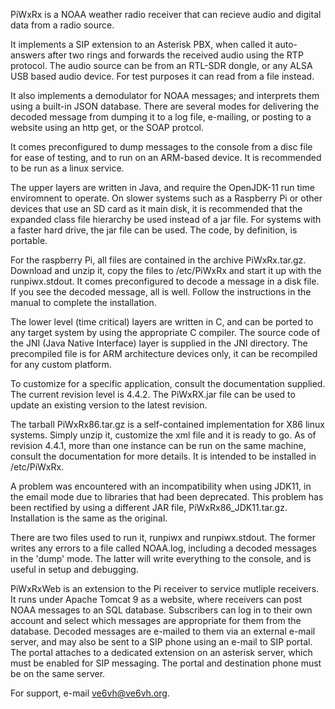 PiWxRx is a NOAA weather radio receiver that can recieve audio and digital data from a radio source.

It implements a SIP extension to an Asterisk PBX, when called it auto-answers after two rings
and forwards the received audio using the RTP protocol. The audio source can be from an RTL-SDR dongle, or any ALSA
USB based audio device. For test purposes it can read from a file instead.

It also implements a demodulator for NOAA messages; and interprets them using a built-in JSON database. There
are several modes for delivering the decoded message from dumping it to a log file, e-mailing, or posting to a 
website  using an http get, or the SOAP protcol.

It comes preconfigured to dump messages to the console from a disc file for ease of testing, and to run on an ARM-based
device. It is recommended to be run as a linux service.

The upper layers are written in Java, and require the OpenJDK-11 run time enviromnent to operate. On slower systems such
as a Raspberry Pi or other devices that use an SD card as it main disk, it is recommended that the expanded class file hierarchy
be used instead of a jar file. For systems with a faster hard drive, the jar file can be used. The code, by definition, is portable.

For the raspberry Pi, all files are contained in the archive PiWxRx.tar.gz. Download and unzip it, copy the files to /etc/PiWxRx
and start it up with the runpiwx.stdout. It comes preconfigured to decode a message in a disk file. If you see the decoded message,
all is well. Follow the instructions in the manual to complete the installation.

The lower level (time critical) layers are written in C, and can be ported to any target system by using the appropriate
C compiler. The source code of the JNI (Java Native Interface) layer is supplied in the JNI directory. The precompiled file
is for ARM architecture devices only, it can be recompiled for any custom platform.

To customize for a specific application, consult the documentation supplied. The current revision level is 4.4.2. The PiWxRX.jar
file can be used to update an existing version to the latest revision.

The tarball PiWxRx86.tar.gz is a self-contained implementation for X86 linux systems. Simply unzip it, customize the xml
file and it is ready to go. As of revision 4.4.1, more than one instance can be run on the same machine, consult the
documentation for more details. It is intended to be installed in /etc/PiWxRx.

A problem was encountered with an incompatibility when using JDK11, in the email mode due to libraries that had been
deprecated. This problem has been rectified by using a different JAR file, PiWxRx86_JDK11.tar.gz. Installation is the same
as the original.

There are two files used to run it, runpiwx and runpiwx.stdout. The former writes any errors to a file called NOAA.log, 
including a decoded messages in the 'dump' mode. The latter will write everything to the console, and is useful in setup
and debugging.

PiWxRxWeb is an extension to the Pi receiver to service mutliple receivers. It runs under Apache Tomcat 9 as a website,
where receivers can post NOAA messages to an SQL database. Subscribers can log in to their own account and select which
messages are appropriate for them from the database. Decoded messages are e-mailed to them via an external e-mail server,
and may also be sent to a SIP phone using an e-mail to SIP portal. The portal attaches to a dedicated extension on an
asterisk server, which must be enabled for SIP messaging. The portal and destination phone must be on the same server.

For support, e-mail ve6vh@ve6vh.org.
